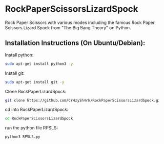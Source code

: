 # RockPaperScissorsLizardSpock
Rock Paper Scissors with various modes including the famous Rock Paper Scissors Lizard Spock from "The Big Bang Theory" on Python.
## Installation Instructions (On Ubuntu/Debian): 
Install python:
  ``` bash
  sudo apt-get install python3 -y
  ```
Install git:
  ``` bash
  sudo apt-get install git -y
  ```
Clone RockPaperLizardSpock:
  ``` bash
  git clone https://github.com/Cr4zySh4rk/RockPaperScissorsLizardSpock.git
  ```
cd into RockPaperLizardSpock:
  ``` bash
  cd RockPaperScissorsLizardSpock
  ```
run the python file RPSLS:
  ``` bash
  python3 RPSLS.py
  ```
